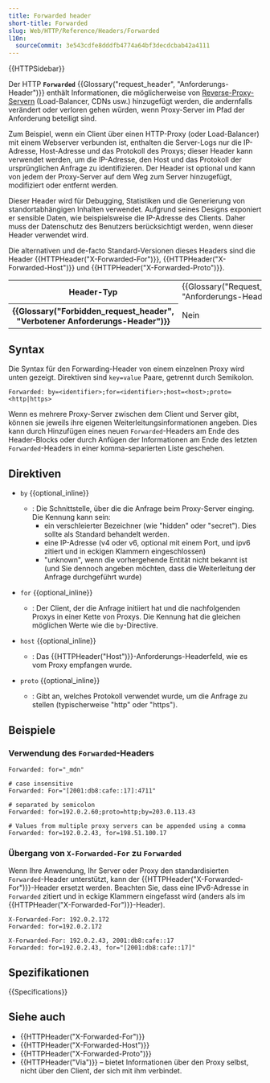 ```yaml
---
title: Forwarded header
short-title: Forwarded
slug: Web/HTTP/Reference/Headers/Forwarded
l10n:
  sourceCommit: 3e543cdfe8dddfb4774a64bf3decdcbab42a4111
---
```


{{HTTPSidebar}}

Der HTTP **`Forwarded`** {{Glossary("request_header", "Anforderungs-Header")}} enthält Informationen, die möglicherweise von [Reverse-Proxy-Servern](/de/docs/Web/HTTP/Guides/Proxy_servers_and_tunneling) (Load-Balancer, CDNs usw.) hinzugefügt werden, die andernfalls verändert oder verloren gehen würden, wenn Proxy-Server im Pfad der Anforderung beteiligt sind.

Zum Beispiel, wenn ein Client über einen HTTP-Proxy (oder Load-Balancer) mit einem Webserver verbunden ist, enthalten die Server-Logs nur die IP-Adresse, Host-Adresse und das Protokoll des Proxys; dieser Header kann verwendet werden, um die IP-Adresse, den Host und das Protokoll der ursprünglichen Anfrage zu identifizieren. Der Header ist optional und kann von jedem der Proxy-Server auf dem Weg zum Server hinzugefügt, modifiziert oder entfernt werden.

Dieser Header wird für Debugging, Statistiken und die Generierung von standortabhängigen Inhalten verwendet. Aufgrund seines Designs exponiert er sensible Daten, wie beispielsweise die IP-Adresse des Clients. Daher muss der Datenschutz des Benutzers berücksichtigt werden, wenn dieser Header verwendet wird.

Die alternativen und de-facto Standard-Versionen dieses Headers sind die Header {{HTTPHeader("X-Forwarded-For")}}, {{HTTPHeader("X-Forwarded-Host")}} und {{HTTPHeader("X-Forwarded-Proto")}}.

<table class="properties">
  <tbody>
    <tr>
      <th scope="row">Header-Typ</th>
      <td>{{Glossary("Request_header", "Anforderungs-Header")}}</td>
    </tr>
    <tr>
      <th scope="row">{{Glossary("Forbidden_request_header", "Verbotener Anforderungs-Header")}}</th>
      <td>Nein</td>
    </tr>
  </tbody>
</table>

## Syntax

Die Syntax für den Forwarding-Header von einem einzelnen Proxy wird unten gezeigt. Direktiven sind `key=value` Paare, getrennt durch Semikolon.

```http
Forwarded: by=<identifier>;for=<identifier>;host=<host>;proto=<http|https>
```

Wenn es mehrere Proxy-Server zwischen dem Client und Server gibt, können sie jeweils ihre eigenen Weiterleitungsinformationen angeben. Dies kann durch Hinzufügen eines neuen `Forwarded`-Headers am Ende des Header-Blocks oder durch Anfügen der Informationen am Ende des letzten `Forwarded`-Headers in einer komma-separierten Liste geschehen.

## Direktiven

- `by` {{optional_inline}}

  - : Die Schnittstelle, über die die Anfrage beim Proxy-Server einging.
    Die Kennung kann sein:
    - ein verschleierter Bezeichner (wie "hidden" oder "secret").
      Dies sollte als Standard behandelt werden.
    - eine IP-Adresse (v4 oder v6, optional mit einem Port, und ipv6 zitiert und in eckigen Klammern eingeschlossen)
    - "unknown", wenn die vorhergehende Entität nicht bekannt ist (und Sie dennoch angeben möchten, dass die Weiterleitung der Anfrage durchgeführt wurde)

- `for` {{optional_inline}}
  - : Der Client, der die Anfrage initiiert hat und die nachfolgenden Proxys in einer Kette von Proxys.
    Die Kennung hat die gleichen möglichen Werte wie die `by`-Directive.
- `host` {{optional_inline}}
  - : Das {{HTTPHeader("Host")}}-Anforderungs-Headerfeld, wie es vom Proxy empfangen wurde.
- `proto` {{optional_inline}}
  - : Gibt an, welches Protokoll verwendet wurde, um die Anfrage zu stellen (typischerweise "http" oder "https").

## Beispiele

### Verwendung des `Forwarded`-Headers

```http
Forwarded: for="_mdn"

# case insensitive
Forwarded: For="[2001:db8:cafe::17]:4711"

# separated by semicolon
Forwarded: for=192.0.2.60;proto=http;by=203.0.113.43

# Values from multiple proxy servers can be appended using a comma
Forwarded: for=192.0.2.43, for=198.51.100.17
```

### Übergang von `X-Forwarded-For` zu `Forwarded`

Wenn Ihre Anwendung, Ihr Server oder Proxy den standardisierten `Forwarded`-Header unterstützt, kann der {{HTTPHeader("X-Forwarded-For")}}-Header ersetzt werden. Beachten Sie, dass eine IPv6-Adresse in `Forwarded` zitiert und in eckige Klammern eingefasst wird (anders als im {{HTTPHeader("X-Forwarded-For")}}-Header).

```http
X-Forwarded-For: 192.0.2.172
Forwarded: for=192.0.2.172

X-Forwarded-For: 192.0.2.43, 2001:db8:cafe::17
Forwarded: for=192.0.2.43, for="[2001:db8:cafe::17]"
```

## Spezifikationen

{{Specifications}}

## Siehe auch

- {{HTTPHeader("X-Forwarded-For")}}
- {{HTTPHeader("X-Forwarded-Host")}}
- {{HTTPHeader("X-Forwarded-Proto")}}
- {{HTTPHeader("Via")}} – bietet Informationen über den Proxy selbst, nicht über den Client, der sich mit ihm verbindet.
